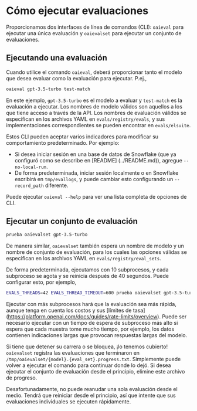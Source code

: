# Cómo ejecutar evaluaciones

Proporcionamos dos interfaces de línea de comandos (CLI): `oaieval` para ejecutar una única evaluación y `oaievalset` para ejecutar un conjunto de evaluaciones.

## Ejecutando una evaluación

Cuando utilice el comando `oaieval`, deberá proporcionar tanto el modelo que desea evaluar como la evaluación para ejecutar. P.ej.,
```sh
oaieval gpt-3.5-turbo test-match
```

En este ejemplo, `gpt-3.5-turbo` es el modelo a evaluar y `test-match` es la evaluación a ejecutar. Los nombres de modelo válidos son aquellos a los que tiene acceso a través de la API. Los nombres de evaluación válidos se especifican en los archivos YAML en `evals/registry/evals`, y sus implementaciones correspondientes se pueden encontrar en `evals/elsuite`.

Estos CLI pueden aceptar varios indicadores para modificar su comportamiento predeterminado. Por ejemplo:
- Si desea iniciar sesión en una base de datos de Snowflake (que ya configuró como se describe en [README] (../README.md)), agregue `--no-local-run`.
- De forma predeterminada, iniciar sesión localmente o en Snowflake escribirá en `tmp/evallogs`, y puede cambiar esto configurando un `--record_path` diferente.

Puede ejecutar `oaieval --help` para ver una lista completa de opciones de CLI.

## Ejecutar un conjunto de evaluación

```sh
prueba oaievalset gpt-3.5-turbo
```

De manera similar, `oaievalset` también espera un nombre de modelo y un nombre de conjunto de evaluación, para los cuales las opciones válidas se especifican en los archivos YAML en `evals/registry/eval_sets`.

De forma predeterminada, ejecutamos con 10 subprocesos, y cada subproceso se agota y se reinicia después de 40 segundos. Puede configurar esto, por ejemplo,

```sh
EVALS_THREADS=42 EVALS_THREAD_TIMEOUT=600 prueba oaievalset gpt-3.5-turbo
```
Ejecutar con más subprocesos hará que la evaluación sea más rápida, aunque tenga en cuenta los costos y sus [límites de tasa] (https://platform.openai.com/docs/guides/rate-limits/overview). Puede ser necesario ejecutar con un tiempo de espera de subproceso más alto si espera que cada muestra tome mucho tiempo, por ejemplo, los datos contienen indicaciones largas que provocan respuestas largas del modelo.

Si tiene que detener su carrera o se bloquea, ¡lo tenemos cubierto! `oaievalset` registra las evaluaciones que terminaron en `/tmp/oaievalset/{model}.{eval_set}.progress.txt`. Simplemente puede volver a ejecutar el comando para continuar donde lo dejó. Si desea ejecutar el conjunto de evaluación desde el principio, elimine este archivo de progreso.

Desafortunadamente, no puede reanudar una sola evaluación desde el medio. Tendrá que reiniciar desde el principio, así que intente que sus evaluaciones individuales se ejecuten rápidamente.
